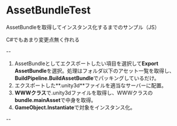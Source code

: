 AssetBundleTest
===============


AssetBundleを取得してインスタンス化するまでのサンプル（JS）

C#でもあまり変更点無く作れる

--

1. AssetBundleとしてエクスポートしたい項目を選択して**Export AssetBundle**を選択。処理はフォルダ以下のアセット一覧を取得し、**BuildPipeline.BuildAssetBundle**でパッキングしているだけ。
2.   エクスポートした**.unity3d**ファイルを適当なサーバーに配置。
3.  **WWWクラス**で.unity3dファイルを取得し、WWWクラスの**bundle.mainAsset**で中身を取得。
4.  **GameObject.Instantiate**で対象をインスタンス化。

--
